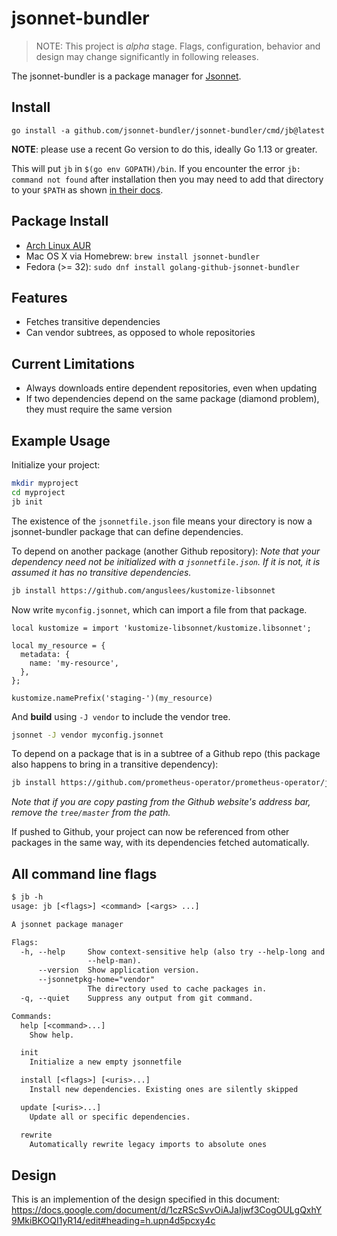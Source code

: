 # jsonnet-bundler

> NOTE: This project is *alpha* stage. Flags, configuration, behavior and design may change significantly in following releases.

The jsonnet-bundler is a package manager for [Jsonnet](http://jsonnet.org/).


## Install

```
go install -a github.com/jsonnet-bundler/jsonnet-bundler/cmd/jb@latest
```
**NOTE**: please use a recent Go version to do this, ideally Go 1.13 or greater.

This will put `jb` in `$(go env GOPATH)/bin`. If you encounter the error
`jb: command not found` after installation then you may need to add that directory to your `$PATH` as shown [in their docs](https://golang.org/doc/code.html#GOPATH).

## Package Install

* [Arch Linux AUR](https://aur.archlinux.org/packages/jsonnet-bundler-bin)
* Mac OS X via Homebrew: `brew install jsonnet-bundler`
* Fedora (>= 32): `sudo dnf install golang-github-jsonnet-bundler`

## Features

- Fetches transitive dependencies
- Can vendor subtrees, as opposed to whole repositories


## Current Limitations

- Always downloads entire dependent repositories, even when updating
- If two dependencies depend on the same package (diamond problem), they must require the same version


## Example Usage

Initialize your project:

```sh
mkdir myproject
cd myproject
jb init
```

The existence of the `jsonnetfile.json` file means your directory is now a
jsonnet-bundler package that can define dependencies.

To depend on another package (another Github repository):
*Note that your dependency need not be initialized with a `jsonnetfile.json`.
If it is not, it is assumed it has no transitive dependencies.*

```sh
jb install https://github.com/anguslees/kustomize-libsonnet
```

Now write `myconfig.jsonnet`, which can import a file from that package.

```jsonnet
local kustomize = import 'kustomize-libsonnet/kustomize.libsonnet';

local my_resource = {
  metadata: {
    name: 'my-resource',
  },
};

kustomize.namePrefix('staging-')(my_resource)
```

And **build** using `-J vendor` to include the vendor tree.

```sh
jsonnet -J vendor myconfig.jsonnet
```

To depend on a package that is in a subtree of a Github repo (this package also
happens to bring in a transitive dependency):

```sh
jb install https://github.com/prometheus-operator/prometheus-operator/jsonnet/prometheus-operator
```

*Note that if you are copy pasting from the Github website's address bar,
remove the `tree/master` from the path.*

If pushed to Github, your project can now be referenced from other packages in
the same way, with its dependencies fetched automatically.


## All command line flags

[embedmd]:# (_output/help.txt)
```txt
$ jb -h
usage: jb [<flags>] <command> [<args> ...]

A jsonnet package manager

Flags:
  -h, --help     Show context-sensitive help (also try --help-long and
                 --help-man).
      --version  Show application version.
      --jsonnetpkg-home="vendor"  
                 The directory used to cache packages in.
  -q, --quiet    Suppress any output from git command.

Commands:
  help [<command>...]
    Show help.

  init
    Initialize a new empty jsonnetfile

  install [<flags>] [<uris>...]
    Install new dependencies. Existing ones are silently skipped

  update [<uris>...]
    Update all or specific dependencies.

  rewrite
    Automatically rewrite legacy imports to absolute ones


```

## Design

This is an implemention of the design specified in this document: https://docs.google.com/document/d/1czRScSvvOiAJaIjwf3CogOULgQxhY9MkiBKOQI1yR14/edit#heading=h.upn4d5pcxy4c

